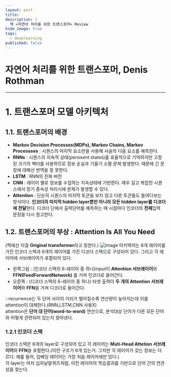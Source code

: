 ```yaml
---
layout: post
title: 
description: |
  책 <자연어 처리를 위한 트랜스포머> Review
hide_image: true
tags:
  - deeplearning
published: false
---
```


# 자연어 처리를 위한 트랜스포머, Denis Rothman
* * *

# 1. 트랜스포머 모델 아키텍처

## 1.1. 트랜스포머의 배경
* **Markov Decision Processes(MDPs), Markov Chains, Markov Processses** : 시퀀스의 마지막 요소만을 사용해 사슬의 다음 요소를 예측한다.
* **RNNs** : 시퀀스의 지속적 상태(persisent states)를 효율적으로 기억하지만 고정된 크기의 벡터를 사용하므로 정보 손실과 기울기 소멸 문제 발생한다.
때문에 긴 문장에 대해선 번역을 잘 못한다. 
* **LSTM** : RNN의 진화 버전
* **CNN** : 레이어 별로 정보를 수집하는 지속상태에 기반한다.  매우 길고 복잡한 시퀀스에서 장기 종속성 처리시에 문제가 발생할 수 있다.
* **Attention** : 단순히 시퀀스의 마지막 토큰을 보지 않고 다른 토큰들도 들여다보는 방식이다. **인코더의 마지막 hidden layer뿐만 아니라 모든 
hidden layer를 디코더에 전달**한다. 디코더 단에서 출력단어를 예측하는 매 시점마다 인코더의 **전체**입력 문장을 다시 참고한다.

## 1.2. 트랜스포머의 부상 : Attention Is All You Need
(책에선 이걸 **Original transformer**라고 칭한다.)
![image](https://user-images.githubusercontent.com/69246778/161892838-94e1e8eb-6893-45b7-b8bf-f8044d69b6cb.png)
아키텍처는 6개 레이어를 가진 인코더 스택과 6개의 레이어를 가진 디코더 스택으로 구성되어 있다. 그리고 각 레이어에 서브레이어가 포함되어 있다.
* 왼쪽그림 : (인코더 스택의 6-레이어 중 하나)input이 **Attention 서브레이어**와 **FFN(FeedForwardNetwork)** 를 거쳐 인코더로 들어간다.
* 오른쪽 : (디코더 스택의 6-레이어 중 하나) 타겟 출력이 **두 개의 Attention 서브레이어**와 **FFN**을 거쳐 디코더로 들어간다. 
   
💡recurrence는 두 단어 사이의 거리가 멀어질수록 연산량이 높아지는데 이를 attention이 대체한다.(RNN,LSTM,CNN 사용X)   
attention은 **단어 대 단어(word-to-word)** 연산으로, 분석대상 단어가 다른 모든 단어와 어떻게 관련되어 있는지 찾아낸다.
   
### 1.2.1 인코더 스택
인코더 스택은 6개의 layer로 구성되어 있고 각 레이어는 **Muti-Head Attetion 서브레이어**와 **FFN**을 포함한다.(이런 구조가 6개 있는거. 그치만
각 레이어가 갖는 정보는 다르다. 예를 들어, 임베딩 레이어는 가장 처음 레이어에만 있다.)   
각 layer는 마치 십자낱말퀴즈처럼, 이전 레이어의 학습결과를 기반으로 단어 간의 연관성을 찾는다. 

  
 





